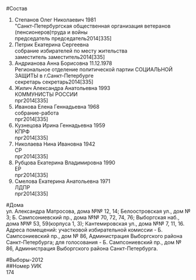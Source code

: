 #Состав  
1. Степанов Олег Николаевич 1981  
    "Санкт-Петербургская общественная организация ветеранов (пенсионеров)труда и войны  
    председатель председатель2014[335]  
2. Петрик Екатерина Сергеевна  
    собрание избирателей по месту жительства  
    заместитель заместитель2014[335]  
3. Андрианова Анна Борисовна 11.12.1978  
    Региональное отделение политической партии СОЦИАЛЬНОЙ ЗАЩИТЫ в г.Санкт-Петербурге  
    секретарь секретарь2014[335]  
4. Жилич Александра Анатольевна 1993  
    КОММУНИСТЫ РОССИИ  
    прг2014[335]  
5. Иванова Елена Геннадьевна 1968  
    собрание-работа  
    прг2014[335]  
6. Кузнецова Ирина Геннадьевна 1959  
    КПРФ  
    прг2014[335]  
7. Николаева Нина Ивановна 1942  
    СР  
    прг2014[335]  
8. Рубцова Екатерина Владимировна 1990  
    ЕР  
    прг2014[335]  
9. Смелова Екатерина Анатольевна 1971  
    ЛДПР  
    прг2014[335]  
  
#Дома  
ул. Александра Матросова, дома №№ 12, 14; Белоостровская ул., дом № 3; Б. Сампсониевский пр., дома №№ 70, 72, 74, 76; Выборгская наб., дома №№ 53, 59(корпуса 1, 3); Кантемировская ул., дома №№ 7, 11, 16. Адреса помещений: участковой избирательной комиссии - Б. Сампсониевский пр., дом № 86, Администрация Выборгского района Санкт-Петербурга; для голосования - Б. Сампсониевский пр., дом № 86, Администрация Выборгского района Санкт-Петербурга.  
  
#Выборы-2012  
##Номер УИК  
174  
